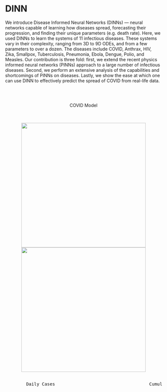 # DINN
We introduce Disease Informed Neural Networks (DINNs) — neural networks capable of learning how diseases spread, forecasting their progression, and finding their unique parameters (e.g. death rate). Here, we used DINNs to learn the systems of 11 infectious diseases. These systems vary in their complexity, ranging from 3D to 9D ODEs, and from a few parameters to over a dozen. The diseases include COVID, Anthrax, HIV, Zika, Smallpox, Tuberculosis, Pneumonia, Ebola, Dengue, Polio, and Measles. Our contribution is three fold: first, we extend the recent physics informed neural networks (PINNs) approach to a large number of infectious diseases. Second, we perform an extensive analysis of the capabilities and shortcomings of PINNs on diseases. Lastly, we show the ease at which one can use DINN to effectively predict the spread of COVID from real-life data.

<br/><br/>

<p align="center">
   COVID Model</span>
</p>

<div align="center">
   <br/><br/>
  <img src="https://github.com/Shaier/DINN/blob/master/Experiments/real_data/covid_real_data_daily_cases.jpg" width="400" />
  <img src="https://github.com/Shaier/DINN/blob/master/Experiments/real_data/covid_real_data_cumulative_cases.jpg" width="400" /> 
  <br/><br/>
  <pre>
        Daily Cases                                    Cumulative Cases
  <pre>
</div>
